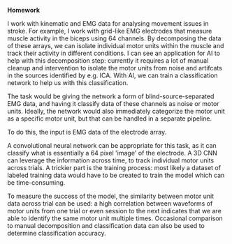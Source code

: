  **Homework**

 I work with kinematic and EMG data for analysing movement issues in stroke. For example, I work with grid-like EMG electrodes that measure muscle activity in the biceps using 64 channels. By decomposing the data of these arrays, we can isolate individual motor units within the muscle and track their activity in different conditions. I can see an application for AI to help with this decomposition step: currently it requires a lot of manual cleanup and intervention to isolate the motor units from noise and artifcats in the sources identified by e.g. ICA. With AI, we can train a classification network to help us with this classification.

 The task would be giving the network a form of blind-source-separated EMG data, and having it classify data of these channels as noise or motor units. Ideally, the network would also immediately categorize the motor unit as a specific motor unit, but that can be handled in a separate pipeline.

 To do this, the input is EMG data of the electrode array. 

 A convolutional neural network can be appropriate for this task, as it can classify what is essentially a 64 pixel 'image' of the electrode. A 3D CNN can leverage the information across time, to track individual motor units across trials. A trickier part is the training process: most likely a dataset of labeled training data would have to be created to train the model which can be time-consuming.

 To measure the success of the model, the similarity between motor unit data across trial can be used: a high correlation between waveforms of motor units from one trial or even session to the next indicates that we are able to identify the same motor unit multiple times. Occasional comparison to manual decomposition and classification data can also be used to determine classification accuracy.
